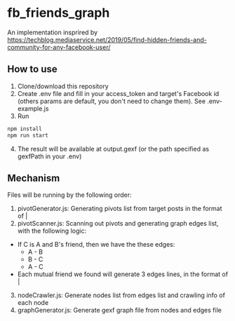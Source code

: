 # fb_friends_graph

An implementation insprired by https://techblog.mediaservice.net/2019/05/find-hidden-friends-and-community-for-any-facebook-user/

## How to use
1. Clone/download this repository
2. Create .env file and fill in your access_token and target's Facebook id (others params are default, you don't need to change them). See .env-example.js
3. Run
```bash
npm install
npm run start
```
4. The result will be available at output.gexf (or the path specified as gexfPath in your .env)

## Mechanism
Files will be running by the following order:
1. pivotGenerator.js: Generating pivots list from target posts in the format of <id>|<name>
2. pivotScanner.js: Scanning out pivots and generating graph edges list, with the following logic:
  - If C is A and B's friend, then we have the these edges:
    + A - B
    + B - C
    + A - C
  - Each mutual friend we found will generate 3 edges lines, in the format of <id1>|<id2>
3. nodeCrawler.js: Generate nodes list from edges list and crawling info of each node
4. graphGenerator.js: Generate gexf graph file from nodes and edges file
